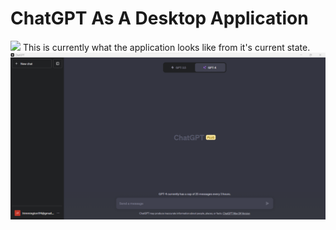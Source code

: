 # ChatGPT As A Desktop Application
<img src="ChatGPT Logo.ico">
This is currently what the application looks like from it's current state.
<img src="ChatGPT Desktop Application Main Image .png">
